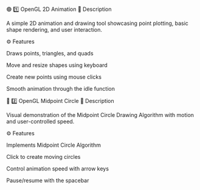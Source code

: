 🟢 1️⃣ OpenGL 2D Animation
📝 Description

A simple 2D animation and drawing tool showcasing point plotting, basic shape rendering, and user interaction.

⚙️ Features

Draws points, triangles, and quads

Move and resize shapes using keyboard

Create new points using mouse clicks

Smooth animation through the idle function

🔴 2️⃣ OpenGL Midpoint Circle
📝 Description

Visual demonstration of the Midpoint Circle Drawing Algorithm with motion and user-controlled speed.

⚙️ Features

Implements Midpoint Circle Algorithm

Click to create moving circles

Control animation speed with arrow keys

Pause/resume with the spacebar
